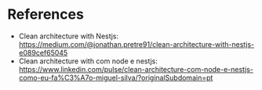 # References

- Clean architecture with Nestjs: https://medium.com/@jonathan.pretre91/clean-architecture-with-nestjs-e089cef65045
- Clean architecture with com node e nestjs: https://www.linkedin.com/pulse/clean-architecture-com-node-e-nestjs-como-eu-fa%C3%A7o-miguel-silva/?originalSubdomain=pt
